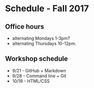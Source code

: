 # Schedule - Fall 2017

## Office hours
* alternating Mondays 1-3pm?
* alternating Thursdays 10-12pm.

## Workshop schedule
* 9/21 - GitHub + Markdown
* 9/28 - Command line + Git
* 10/18 - HTML/CSS 